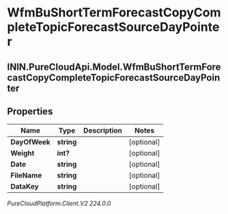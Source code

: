 # WfmBuShortTermForecastCopyCompleteTopicForecastSourceDayPointer

## ININ.PureCloudApi.Model.WfmBuShortTermForecastCopyCompleteTopicForecastSourceDayPointer

## Properties

|Name | Type | Description | Notes|
|------------ | ------------- | ------------- | -------------|
| **DayOfWeek** | **string** |  | [optional] |
| **Weight** | **int?** |  | [optional] |
| **Date** | **string** |  | [optional] |
| **FileName** | **string** |  | [optional] |
| **DataKey** | **string** |  | [optional] |



_PureCloudPlatform.Client.V2 224.0.0_
